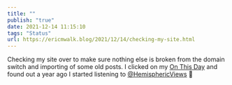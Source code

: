 ```yaml
---
title: ""
publish: "true"
date: 2021-12-14 11:15:10
tags: "Status"
url: https://ericmwalk.blog/2021/12/14/checking-my-site.html
---
```


Checking my site over to make sure nothing else is broken from the domain switch and importing of some old posts. I clicked on my [On This Day](https://ericmwalk.blog/2020/12/14/found-time-to.html) and found out a year ago I started listening to [@HemisphericViews](https://micro.blog/HemisphericViews) 🎉